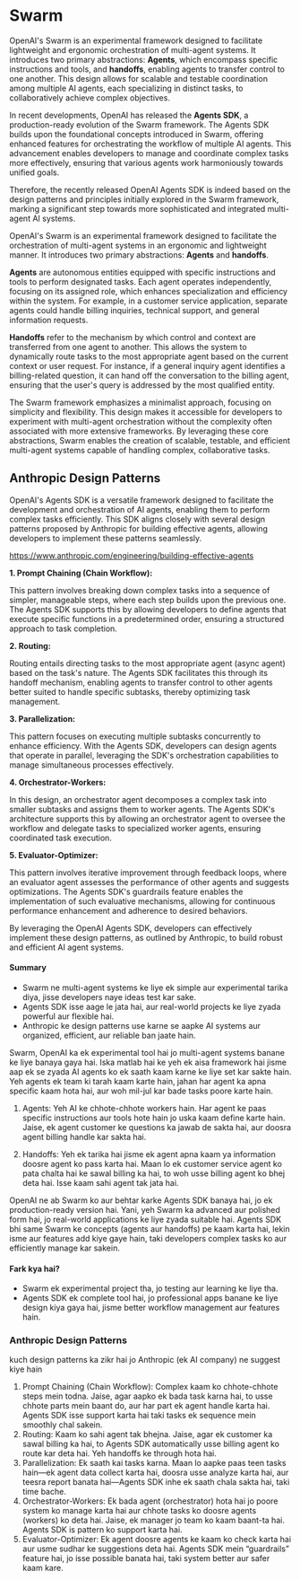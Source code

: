 # Swarm

OpenAI's Swarm is an experimental framework designed to facilitate lightweight and ergonomic orchestration of multi-agent systems. It introduces two primary abstractions: **Agents**, which encompass specific instructions and tools, and **handoffs**, enabling agents to transfer control to one another. This design allows for scalable and testable coordination among multiple AI agents, each specializing in distinct tasks, to collaboratively achieve complex objectives.

In recent developments, OpenAI has released the **Agents SDK**, a production-ready evolution of the Swarm framework. The Agents SDK builds upon the foundational concepts introduced in Swarm, offering enhanced features for orchestrating the workflow of multiple AI agents. This advancement enables developers to manage and coordinate complex tasks more effectively, ensuring that various agents work harmoniously towards unified goals. 

Therefore, the recently released OpenAI Agents SDK is indeed based on the design patterns and principles initially explored in the Swarm framework, marking a significant step towards more sophisticated and integrated multi-agent AI systems.


OpenAI's Swarm is an experimental framework designed to facilitate the orchestration of multi-agent systems in an ergonomic and lightweight manner. It introduces two primary abstractions: **Agents** and **handoffs**.

**Agents** are autonomous entities equipped with specific instructions and tools to perform designated tasks. Each agent operates independently, focusing on its assigned role, which enhances specialization and efficiency within the system. For example, in a customer service application, separate agents could handle billing inquiries, technical support, and general information requests.

**Handoffs** refer to the mechanism by which control and context are transferred from one agent to another. This allows the system to dynamically route tasks to the most appropriate agent based on the current context or user request. For instance, if a general inquiry agent identifies a billing-related question, it can hand off the conversation to the billing agent, ensuring that the user's query is addressed by the most qualified entity.


The Swarm framework emphasizes a minimalist approach, focusing on simplicity and flexibility. This design makes it accessible for developers to experiment with multi-agent orchestration without the complexity often associated with more extensive frameworks. By leveraging these core abstractions, Swarm enables the creation of scalable, testable, and efficient multi-agent systems capable of handling complex, collaborative tasks.


## Anthropic Design Patterns

OpenAI's Agents SDK is a versatile framework designed to facilitate the development and orchestration of AI agents, enabling them to perform complex tasks efficiently. This SDK aligns closely with several design patterns proposed by Anthropic for building effective agents, allowing developers to implement these patterns seamlessly.

https://www.anthropic.com/engineering/building-effective-agents

**1. Prompt Chaining (Chain Workflow):**

This pattern involves breaking down complex tasks into a sequence of simpler, manageable steps, where each step builds upon the previous one. The Agents SDK supports this by allowing developers to define agents that execute specific functions in a predetermined order, ensuring a structured approach to task completion. 

**2. Routing:**

Routing entails directing tasks to the most appropriate agent (async agent) based on the task's nature. The Agents SDK facilitates this through its handoff mechanism, enabling agents to transfer control to other agents better suited to handle specific subtasks, thereby optimizing task management. 

**3. Parallelization:**

This pattern focuses on executing multiple subtasks concurrently to enhance efficiency. With the Agents SDK, developers can design agents that operate in parallel, leveraging the SDK's orchestration capabilities to manage simultaneous processes effectively. 

**4. Orchestrator-Workers:**

In this design, an orchestrator agent decomposes a complex task into smaller subtasks and assigns them to worker agents. The Agents SDK's architecture supports this by allowing an orchestrator agent to oversee the workflow and delegate tasks to specialized worker agents, ensuring coordinated task execution. 

**5. Evaluator-Optimizer:**

This pattern involves iterative improvement through feedback loops, where an evaluator agent assesses the performance of other agents and suggests optimizations. The Agents SDK's guardrails feature enables the implementation of such evaluative mechanisms, allowing for continuous performance enhancement and adherence to desired behaviors. 

By leveraging the OpenAI Agents SDK, developers can effectively implement these design patterns, as outlined by Anthropic, to build robust and efficient AI agent systems.



#### Summary

* Swarm ne multi-agent systems ke liye ek simple aur experimental tarika diya, jisse developers naye ideas test kar sake.
* Agents SDK isse aage le jata hai, aur real-world projects ke liye zyada powerful aur flexible hai.
* Anthropic ke design patterns use karne se aapke AI systems aur organized, efficient, aur reliable ban jaate hain.

Swarm, OpenAI ka ek experimental tool hai jo multi-agent systems banane ke liye banaya gaya hai. Iska matlab hai ke yeh ek aisa framework hai jisme aap ek se zyada AI agents ko ek saath kaam karne ke liye set kar sakte hain. Yeh agents ek team ki tarah kaam karte hain, jahan har agent ka apna specific kaam hota hai, aur woh mil-jul kar bade tasks poore karte hain.

1. Agents: Yeh AI ke chhote-chhote workers hain. Har agent ke paas specific instructions aur tools hote hain jo uska kaam define karte hain. Jaise, ek agent customer ke questions ka jawab de sakta hai, aur doosra agent billing handle kar sakta hai.

2. Handoffs: Yeh ek tarika hai jisme ek agent apna kaam ya information doosre agent ko pass karta hai. Maan lo ek customer service agent ko pata chalta hai ke sawal billing ka hai, to woh usse billing agent ko bhej deta hai. Isse kaam sahi agent tak jata hai.


OpenAI ne ab Swarm ko aur behtar karke Agents SDK banaya hai, jo ek production-ready version hai. Yani, yeh Swarm ka advanced aur polished form hai, jo real-world applications ke liye zyada suitable hai. Agents SDK bhi same Swarm ke concepts (agents aur handoffs) pe kaam karta hai, lekin isme aur features add kiye gaye hain, taki developers complex tasks ko aur efficiently manage kar sakein.

#### Fark kya hai?
* Swarm ek experimental project tha, jo testing aur learning ke liye tha.
* Agents SDK ek complete tool hai, jo professional apps banane ke liye design kiya gaya hai, jisme better workflow management aur features hain.


### Anthropic Design Patterns
kuch design patterns ka zikr hai jo Anthropic (ek AI company) ne suggest kiye hain

1. Prompt Chaining (Chain Workflow): Complex kaam ko chhote-chhote steps mein todna. Jaise, agar aapko ek bada task karna hai, to usse chhote parts mein baant do, aur har part ek agent handle karta hai. Agents SDK isse support karta hai taki tasks ek sequence mein smoothly chal sakein.
2. Routing: Kaam ko sahi agent tak bhejna. Jaise, agar ek customer ka sawal billing ka hai, to Agents SDK automatically usse billing agent ko route kar deta hai. Yeh handoffs ke through hota hai.
3. Parallelization: Ek saath kai tasks karna. Maan lo aapke paas teen tasks hain—ek agent data collect karta hai, doosra usse analyze karta hai, aur teesra report banata hai—Agents SDK inhe ek saath chala sakta hai, taki time bache.
4. Orchestrator-Workers: Ek bada agent (orchestrator) hota hai jo poore system ko manage karta hai aur chhote tasks ko doosre agents (workers) ko deta hai. Jaise, ek manager jo team ko kaam baant-ta hai. Agents SDK is pattern ko support karta hai.
5. Evaluator-Optimizer: Ek agent doosre agents ke kaam ko check karta hai aur usme sudhar ke suggestions deta hai. Agents SDK mein “guardrails” feature hai, jo isse possible banata hai, taki system better aur safer kaam kare.
